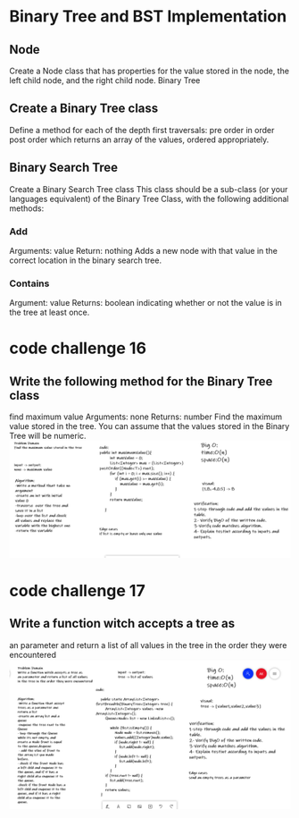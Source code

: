 # Binary Tree and BST Implementation
## Node
Create a Node class that has properties for the value stored in the node, the left child node, and the right child node.
Binary Tree
## Create a Binary Tree class
Define a method for each of the depth first traversals:
pre order
in order
post order which returns an array of the values, ordered appropriately.

## Binary Search Tree
Create a Binary Search Tree class
This class should be a sub-class (or your languages equivalent) of the Binary Tree Class, with the following additional methods:
### Add
Arguments: value
Return: nothing
Adds a new node with that value in the correct location in the binary search tree.
### Contains
Argument: value
Returns: boolean indicating whether or not the value is in the tree at least once.

# code challenge 16
## Write the following method for the Binary Tree class

find maximum value
Arguments: none
Returns: number
Find the maximum value stored in the tree. You can assume that the values stored in the Binary Tree will be numeric.
![maximum value](code16.PNG)


# code challenge 17
## Write a function witch accepts a tree as 
an parameter and return a list of all values
in the tree in the order they were encountered
![tree-breadth-first](code17.PNG)
